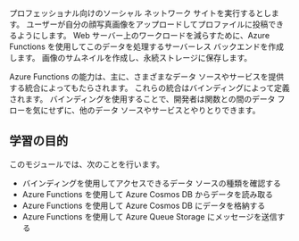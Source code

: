 プロフェッショナル向けのソーシャル ネットワーク サイトを実行するとします。 ユーザーが自分の顔写真画像をアップロードしてプロファイルに投稿できるようにします。 Web サーバー上のワークロードを減らすために、Azure Functions を使用してこのデータを処理するサーバーレス バックエンドを作成します。 画像のサムネイルを作成し、永続ストレージに保存します。 

Azure Functions の能力は、主に、さまざまなデータ ソースやサービスを提供する統合によってもたらされます。 これらの統合はバインディングによって定義されます。 バインディングを使用することで、開発者は関数との間のデータ フローを気にせずに、他のデータ ソースやサービスとやりとりできます。

## <a name="learning-objectives"></a>学習の目的

このモジュールでは、次のことを行います。

- バインディングを使用してアクセスできるデータ ソースの種類を確認する
- Azure Functions を使用して Azure Cosmos DB からデータを読み取る
- Azure Functions を使用して Azure Cosmos DB にデータを格納する
- Azure Functions を使用して Azure Queue Storage にメッセージを送信する
